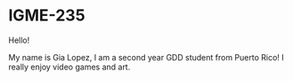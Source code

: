 # IGME-235

Hello! 

My name is Gia Lopez, I am a second year GDD student from Puerto Rico! I really enjoy video games and art.
